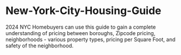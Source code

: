 # New-York-City-Housing-Guide
2024 NYC Homebuyers can use this guide to gain a complete understanding of pricing between boroughs, Zipcode pricing, neighborhoods - various property types, pricing per Square Foot, and safety of the neighborhood.

